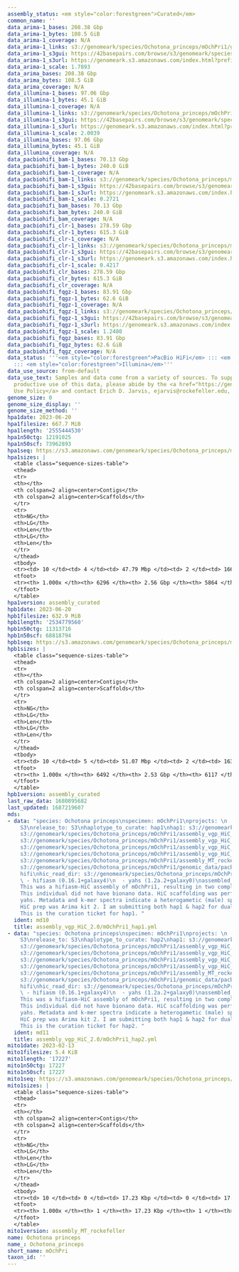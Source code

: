 ```yaml
---
assembly_status: <em style="color:forestgreen">Curated</em>
common_name: ''
data_arima-1_bases: 208.38 Gbp
data_arima-1_bytes: 108.5 GiB
data_arima-1_coverage: N/A
data_arima-1_links: s3://genomeark/species/Ochotona_princeps/mOchPri1/genomic_data/arima/<br>
data_arima-1_s3gui: https://42basepairs.com/browse/s3/genomeark/species/Ochotona_princeps/mOchPri1/genomic_data/arima/
data_arima-1_s3url: https://genomeark.s3.amazonaws.com/index.html?prefix=species/Ochotona_princeps/mOchPri1/genomic_data/arima/
data_arima-1_scale: 1.7893
data_arima_bases: 208.38 Gbp
data_arima_bytes: 108.5 GiB
data_arima_coverage: N/A
data_illumina-1_bases: 97.06 Gbp
data_illumina-1_bytes: 45.1 GiB
data_illumina-1_coverage: N/A
data_illumina-1_links: s3://genomeark/species/Ochotona_princeps/mOchPri1/genomic_data/illumina/<br>
data_illumina-1_s3gui: https://42basepairs.com/browse/s3/genomeark/species/Ochotona_princeps/mOchPri1/genomic_data/illumina/
data_illumina-1_s3url: https://genomeark.s3.amazonaws.com/index.html?prefix=species/Ochotona_princeps/mOchPri1/genomic_data/illumina/
data_illumina-1_scale: 2.0039
data_illumina_bases: 97.06 Gbp
data_illumina_bytes: 45.1 GiB
data_illumina_coverage: N/A
data_pacbiohifi_bam-1_bases: 70.13 Gbp
data_pacbiohifi_bam-1_bytes: 240.0 GiB
data_pacbiohifi_bam-1_coverage: N/A
data_pacbiohifi_bam-1_links: s3://genomeark/species/Ochotona_princeps/mOchPri1/genomic_data/pacbio_hifi/<br>
data_pacbiohifi_bam-1_s3gui: https://42basepairs.com/browse/s3/genomeark/species/Ochotona_princeps/mOchPri1/genomic_data/pacbio_hifi/
data_pacbiohifi_bam-1_s3url: https://genomeark.s3.amazonaws.com/index.html?prefix=species/Ochotona_princeps/mOchPri1/genomic_data/pacbio_hifi/
data_pacbiohifi_bam-1_scale: 0.2721
data_pacbiohifi_bam_bases: 70.13 Gbp
data_pacbiohifi_bam_bytes: 240.0 GiB
data_pacbiohifi_bam_coverage: N/A
data_pacbiohifi_clr-1_bases: 278.59 Gbp
data_pacbiohifi_clr-1_bytes: 615.3 GiB
data_pacbiohifi_clr-1_coverage: N/A
data_pacbiohifi_clr-1_links: s3://genomeark/species/Ochotona_princeps/mOchPri1/genomic_data/pacbio_hifi/<br>
data_pacbiohifi_clr-1_s3gui: https://42basepairs.com/browse/s3/genomeark/species/Ochotona_princeps/mOchPri1/genomic_data/pacbio_hifi/
data_pacbiohifi_clr-1_s3url: https://genomeark.s3.amazonaws.com/index.html?prefix=species/Ochotona_princeps/mOchPri1/genomic_data/pacbio_hifi/
data_pacbiohifi_clr-1_scale: 0.4217
data_pacbiohifi_clr_bases: 278.59 Gbp
data_pacbiohifi_clr_bytes: 615.3 GiB
data_pacbiohifi_clr_coverage: N/A
data_pacbiohifi_fqgz-1_bases: 83.91 Gbp
data_pacbiohifi_fqgz-1_bytes: 62.6 GiB
data_pacbiohifi_fqgz-1_coverage: N/A
data_pacbiohifi_fqgz-1_links: s3://genomeark/species/Ochotona_princeps/mOchPri1/genomic_data/pacbio_hifi/<br>
data_pacbiohifi_fqgz-1_s3gui: https://42basepairs.com/browse/s3/genomeark/species/Ochotona_princeps/mOchPri1/genomic_data/pacbio_hifi/
data_pacbiohifi_fqgz-1_s3url: https://genomeark.s3.amazonaws.com/index.html?prefix=species/Ochotona_princeps/mOchPri1/genomic_data/pacbio_hifi/
data_pacbiohifi_fqgz-1_scale: 1.2480
data_pacbiohifi_fqgz_bases: 83.91 Gbp
data_pacbiohifi_fqgz_bytes: 62.6 GiB
data_pacbiohifi_fqgz_coverage: N/A
data_status: '''<em style="color:forestgreen">PacBio HiFi</em> ::: <em style="color:forestgreen">Arima</em>
  ::: <em style="color:forestgreen">Illumina</em>'''
data_use_source: from-default
data_use_text: Samples and data come from a variety of sources. To support fair and
  productive use of this data, please abide by the <a href="https://genome10k.soe.ucsc.edu/data-use-policies/">Data
  Use Policy</a> and contact Erich D. Jarvis, ejarvis@rockefeller.edu, with any questions.
genome_size: 0
genome_size_display: ''
genome_size_method: ''
hpa1date: 2023-06-20
hpa1filesize: 667.7 MiB
hpa1length: '2555444530'
hpa1n50ctg: 12191025
hpa1n50scf: 73962893
hpa1seq: https://s3.amazonaws.com/genomeark/species/Ochotona_princeps/mOchPri1/assembly_curated/mOchPri1.hap1.cur.20230620.fasta.gz
hpa1sizes: |
  <table class="sequence-sizes-table">
  <thead>
  <tr>
  <th></th>
  <th colspan=2 align=center>Contigs</th>
  <th colspan=2 align=center>Scaffolds</th>
  </tr>
  <tr>
  <th>NG</th>
  <th>LG</th>
  <th>Len</th>
  <th>LG</th>
  <th>Len</th>
  </tr>
  </thead>
  <tbody>
  <tr><td> 10 </td><td> 4 </td><td> 47.79 Mbp </td><td> 2 </td><td> 166.92 Mbp </td></tr><tr><td> 20 </td><td> 11 </td><td> 33.86 Mbp </td><td> 4 </td><td> 113.89 Mbp </td></tr><tr><td> 30 </td><td> 20 </td><td> 23.41 Mbp </td><td> 6 </td><td> 107.80 Mbp </td></tr><tr><td> 40 </td><td> 33 </td><td> 17.26 Mbp </td><td> 9 </td><td> 83.05 Mbp </td></tr><tr style="background-color:#cccccc;"><td> 50 </td><td> 51 </td><td style="background-color:#88ff88;"> 12.19 Mbp </td><td> 12 </td><td style="background-color:#88ff88;"> 73.96 Mbp </td></tr><tr><td> 60 </td><td> 77 </td><td> 8.10 Mbp </td><td> 16 </td><td> 58.49 Mbp </td></tr><tr><td> 70 </td><td> 118 </td><td> 4.83 Mbp </td><td> 21 </td><td> 43.45 Mbp </td></tr><tr><td> 80 </td><td> 205 </td><td> 1.89 Mbp </td><td> 28 </td><td> 32.46 Mbp </td></tr><tr><td> 90 </td><td> 869 </td><td> 121.15 Kbp </td><td> 447 </td><td> 122.96 Kbp </td></tr><tr><td> 100 </td><td> 6296 </td><td> 10.34 Kbp </td><td> 5864 </td><td> 12.75 Kbp </td></tr></tbody>
  <tfoot>
  <tr><th> 1.000x </th><th> 6296 </th><th> 2.56 Gbp </th><th> 5864 </th><th> 2.56 Gbp </th></tr>
  </tfoot>
  </table>
hpa1version: assembly_curated
hpb1date: 2023-06-20
hpb1filesize: 632.9 MiB
hpb1length: '2534779560'
hpb1n50ctg: 11313716
hpb1n50scf: 68818794
hpb1seq: https://s3.amazonaws.com/genomeark/species/Ochotona_princeps/mOchPri1/assembly_curated/mOchPri1.hap2.cur.20230620.fasta.gz
hpb1sizes: |
  <table class="sequence-sizes-table">
  <thead>
  <tr>
  <th></th>
  <th colspan=2 align=center>Contigs</th>
  <th colspan=2 align=center>Scaffolds</th>
  </tr>
  <tr>
  <th>NG</th>
  <th>LG</th>
  <th>Len</th>
  <th>LG</th>
  <th>Len</th>
  </tr>
  </thead>
  <tbody>
  <tr><td> 10 </td><td> 5 </td><td> 51.07 Mbp </td><td> 2 </td><td> 163.41 Mbp </td></tr><tr><td> 20 </td><td> 10 </td><td> 38.30 Mbp </td><td> 4 </td><td> 110.88 Mbp </td></tr><tr><td> 30 </td><td> 19 </td><td> 24.09 Mbp </td><td> 7 </td><td> 87.11 Mbp </td></tr><tr><td> 40 </td><td> 31 </td><td> 16.76 Mbp </td><td> 10 </td><td> 81.67 Mbp </td></tr><tr style="background-color:#cccccc;"><td> 50 </td><td> 50 </td><td style="background-color:#88ff88;"> 11.31 Mbp </td><td> 13 </td><td style="background-color:#88ff88;"> 68.82 Mbp </td></tr><tr><td> 60 </td><td> 77 </td><td> 7.35 Mbp </td><td> 17 </td><td> 53.00 Mbp </td></tr><tr><td> 70 </td><td> 129 </td><td> 3.34 Mbp </td><td> 23 </td><td> 36.92 Mbp </td></tr><tr><td> 80 </td><td> 305 </td><td> 0.61 Mbp </td><td> 31 </td><td> 16.09 Mbp </td></tr><tr><td> 90 </td><td> 1620 </td><td> 99.62 Kbp </td><td> 1256 </td><td> 100.13 Kbp </td></tr><tr><td> 100 </td><td> 6492 </td><td> 6.31 Kbp </td><td> 6117 </td><td> 11.52 Kbp </td></tr></tbody>
  <tfoot>
  <tr><th> 1.000x </th><th> 6492 </th><th> 2.53 Gbp </th><th> 6117 </th><th> 2.53 Gbp </th></tr>
  </tfoot>
  </table>
hpb1version: assembly_curated
last_raw_data: 1680895682
last_updated: 1687219607
mds:
- data: "species: Ochotona princeps\nspecimen: mOchPri1\nprojects: \n  - vgp\ndata_location:
    S3\nrelease_to: S3\nhaplotype_to_curate: hap1\nhap1: s3://genomeark/species/Ochotona_princeps/mOchPri1/assembly_vgp_HiC_2.0/mOchPri1.HiC.hap1.20230417.fasta.gz\nhap2:
    s3://genomeark/species/Ochotona_princeps/mOchPri1/assembly_vgp_HiC_2.0/mOchPri1.HiC.hap2.20230417.fasta.gz\npretext_hap1:
    s3://genomeark/species/Ochotona_princeps/mOchPri1/assembly_vgp_HiC_2.0/evaluation/hap1/pretext/mOchPri1_hap1__s2_heatmap.pretext\npretext_hap2:
    s3://genomeark/species/Ochotona_princeps/mOchPri1/assembly_vgp_HiC_2.0/evaluation/hap2/pretext/mOchPri1_hap2__s2_heatmap.pretext\nkmer_spectra_img:
    s3://genomeark/species/Ochotona_princeps/mOchPri1/assembly_vgp_HiC_2.0/evaluation/merqury/mOchPri1_png/\nmito:
    s3://genomeark/species/Ochotona_princeps/mOchPri1/assembly_MT_rockefeller/mOchPri1.MT.20230213.fasta.gz\npacbio_read_dir:
    s3://genomeark/species/Ochotona_princeps/mOchPri1/genomic_data/pacbio_hifi/\npacbio_read_type:
    hifi\nhic_read_dir: s3://genomeark/species/Ochotona_princeps/mOchPri1/genomic_data/arima/\npipeline:\n
    \ - hifiasm (0.16.1+galaxy4)\n  - yahs (1.2a.2+galaxy0)\nassembled_by_group: Rockefeller\nnotes:
    This was a hifiasm-HiC assembly of mOchPri1, resulting in two complete haplotypes.
    This individual did not have bionano data. HiC scaffolding was performed with
    yahs. Metadata and k-mer spectra indicate a heterogametic (male) specimen. The
    HiC prep was Arima kit 2. I am submitting both hap1 & hap2 for dual curation.
    This is the curation ticket for hap1. "
  ident: md10
  title: assembly_vgp_HiC_2.0/mOchPri1_hap1.yml
- data: "species: Ochotona princeps\nspecimen: mOchPri1\nprojects: \n  - vgp\ndata_location:
    S3\nrelease_to: S3\nhaplotype_to_curate: hap2\nhap1: s3://genomeark/species/Ochotona_princeps/mOchPri1/assembly_vgp_HiC_2.0/mOchPri1.HiC.hap1.20230417.fasta.gz\nhap2:
    s3://genomeark/species/Ochotona_princeps/mOchPri1/assembly_vgp_HiC_2.0/mOchPri1.HiC.hap2.20230417.fasta.gz\npretext_hap1:
    s3://genomeark/species/Ochotona_princeps/mOchPri1/assembly_vgp_HiC_2.0/evaluation/hap1/pretext/mOchPri1_hap1__s2_heatmap.pretext\npretext_hap2:
    s3://genomeark/species/Ochotona_princeps/mOchPri1/assembly_vgp_HiC_2.0/evaluation/hap2/pretext/mOchPri1_hap2__s2_heatmap.pretext\nkmer_spectra_img:
    s3://genomeark/species/Ochotona_princeps/mOchPri1/assembly_vgp_HiC_2.0/evaluation/merqury/mOchPri1_png/\nmito:
    s3://genomeark/species/Ochotona_princeps/mOchPri1/assembly_MT_rockefeller/mOchPri1.MT.20230213.fasta.gz\npacbio_read_dir:
    s3://genomeark/species/Ochotona_princeps/mOchPri1/genomic_data/pacbio_hifi/\npacbio_read_type:
    hifi\nhic_read_dir: s3://genomeark/species/Ochotona_princeps/mOchPri1/genomic_data/arima/\npipeline:\n
    \ - hifiasm (0.16.1+galaxy4)\n  - yahs (1.2a.2+galaxy0)\nassembled_by_group: Rockefeller\nnotes:
    This was a hifiasm-HiC assembly of mOchPri1, resulting in two complete haplotypes.
    This individual did not have bionano data. HiC scaffolding was performed with
    yahs. Metadata and k-mer spectra indicate a heterogametic (male) specimen. The
    HiC prep was Arima kit 2. I am submitting both hap1 & hap2 for dual curation.
    This is the curation ticket for hap2. "
  ident: md11
  title: assembly_vgp_HiC_2.0/mOchPri1_hap2.yml
mito1date: 2023-02-13
mito1filesize: 5.4 KiB
mito1length: '17227'
mito1n50ctg: 17227
mito1n50scf: 17227
mito1seq: https://s3.amazonaws.com/genomeark/species/Ochotona_princeps/mOchPri1/assembly_MT_rockefeller/mOchPri1.MT.20230213.fasta.gz
mito1sizes: |
  <table class="sequence-sizes-table">
  <thead>
  <tr>
  <th></th>
  <th colspan=2 align=center>Contigs</th>
  <th colspan=2 align=center>Scaffolds</th>
  </tr>
  <tr>
  <th>NG</th>
  <th>LG</th>
  <th>Len</th>
  <th>LG</th>
  <th>Len</th>
  </tr>
  </thead>
  <tbody>
  <tr><td> 10 </td><td> 0 </td><td> 17.23 Kbp </td><td> 0 </td><td> 17.23 Kbp </td></tr><tr><td> 20 </td><td> 0 </td><td> 17.23 Kbp </td><td> 0 </td><td> 17.23 Kbp </td></tr><tr><td> 30 </td><td> 0 </td><td> 17.23 Kbp </td><td> 0 </td><td> 17.23 Kbp </td></tr><tr><td> 40 </td><td> 0 </td><td> 17.23 Kbp </td><td> 0 </td><td> 17.23 Kbp </td></tr><tr style="background-color:#cccccc;"><td> 50 </td><td> 0 </td><td style="background-color:#ff8888;"> 17.23 Kbp </td><td> 0 </td><td style="background-color:#ff8888;"> 17.23 Kbp </td></tr><tr><td> 60 </td><td> 0 </td><td> 17.23 Kbp </td><td> 0 </td><td> 17.23 Kbp </td></tr><tr><td> 70 </td><td> 0 </td><td> 17.23 Kbp </td><td> 0 </td><td> 17.23 Kbp </td></tr><tr><td> 80 </td><td> 0 </td><td> 17.23 Kbp </td><td> 0 </td><td> 17.23 Kbp </td></tr><tr><td> 90 </td><td> 0 </td><td> 17.23 Kbp </td><td> 0 </td><td> 17.23 Kbp </td></tr><tr><td> 100 </td><td> 0 </td><td> 17.23 Kbp </td><td> 0 </td><td> 17.23 Kbp </td></tr></tbody>
  <tfoot>
  <tr><th> 1.000x </th><th> 1 </th><th> 17.23 Kbp </th><th> 1 </th><th> 17.23 Kbp </th></tr>
  </tfoot>
  </table>
mito1version: assembly_MT_rockefeller
name: Ochotona princeps
name_: Ochotona_princeps
short_name: mOchPri
taxon_id: ''
---
```

